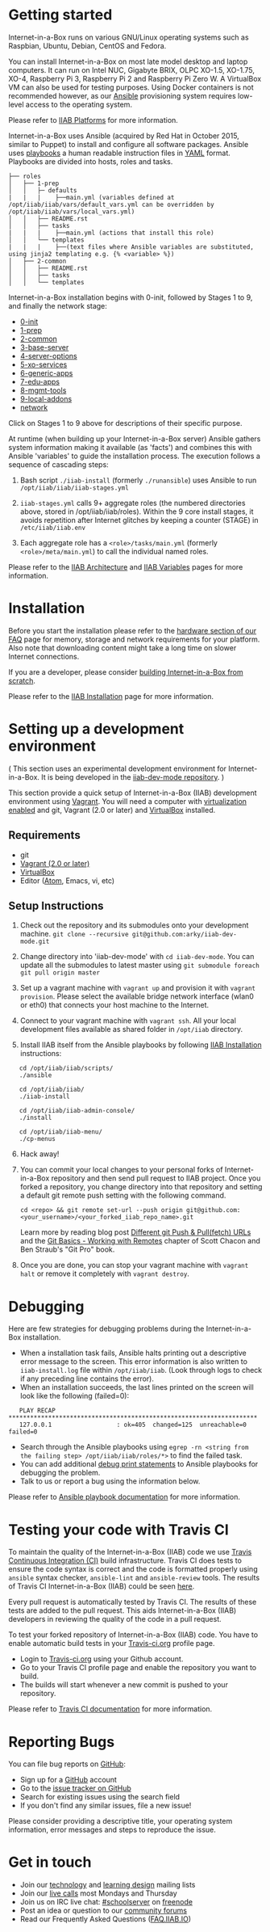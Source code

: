 Getting started
===============
Internet-in-a-Box runs on various GNU/Linux operating systems such as Raspbian, Ubuntu, Debian, CentOS and Fedora.

You can install Internet-in-a-Box on most late model desktop and laptop computers. It can run on Intel NUC, Gigabyte BRIX, OLPC XO-1.5, XO-1.75, XO-4, Raspberry Pi 3, Raspberry Pi 2 and Raspberry Pi Zero W. A VirtualBox VM can also be used for testing purposes. Using Docker containers is not recommended however, as our [Ansible](https://www.ansible.com/) provisioning system requires low-level access to the operating system.

Please refer to [IIAB Platforms](https://github.com/iiab/iiab/wiki/IIAB-Platforms) for more information.

Internet-in-a-Box uses Ansible (acquired by Red Hat in October 2015, similar to Puppet) to install and configure all software packages. Ansible uses [playbooks](http://docs.ansible.com/ansible/latest/playbooks.html) a human readable instruction files in [YAML](http://www.yaml.org/start.html) format. Playbooks are divided into hosts, roles and tasks.
```
├── roles
│   ├── 1-prep
│   │   ├─ defaults
|   |   |    ├──main.yml (variables defined at /opt/iiab/iiab/vars/default_vars.yml can be overridden by /opt/iiab/iiab/vars/local_vars.yml)
│   │   ├── README.rst
│   │   ├── tasks
|   |   |    ├──main.yml (actions that install this role)
│   │   └── templates
|   |   |    ├──(text files where Ansible variables are substituted, using jinja2 templating e.g. {% <variable> %})
│   ├── 2-common
│   │   ├── README.rst
│   │   ├── tasks
│   │   └── templates
```
Internet-in-a-Box installation begins with 0-init, followed by Stages 1 to 9, and finally the network stage:
- [0-init](https://github.com/iiab/iiab/tree/master/roles/0-init)
- [1-prep](https://github.com/iiab/iiab/tree/master/roles/1-prep)
- [2-common](https://github.com/iiab/iiab/tree/master/roles/2-common)
- [3-base-server](https://github.com/iiab/iiab/tree/master/roles/3-base-server)
- [4-server-options](https://github.com/iiab/iiab/tree/master/roles/4-server-options)
- [5-xo-services](https://github.com/iiab/iiab/tree/master/roles/5-xo-services)
- [6-generic-apps](https://github.com/iiab/iiab/tree/master/roles/6-generic-apps)
- [7-edu-apps](https://github.com/iiab/iiab/tree/master/roles/7-edu-apps)
- [8-mgmt-tools](https://github.com/iiab/iiab/tree/master/roles/8-mgmt-tools)
- [9-local-addons](https://github.com/iiab/iiab/tree/master/roles/9-local-addons)
- [network](https://github.com/iiab/iiab/tree/master/roles/network)

Click on Stages 1 to 9 above for descriptions of their specific purpose.

At runtime (when building up your Internet-in-a-Box server) Ansible gathers system information making it available (as 'facts') and combines this with Ansible 'variables' to guide the installation process. The execution follows a sequence of cascading steps:

1. Bash script `./iiab-install` (formerly `./runansible`) uses Ansible to run `/opt/iiab/iiab/iiab-stages.yml`

2. `iiab-stages.yml` calls 9+ aggregate roles (the numbered directories above, stored in /opt/iiab/iiab/roles).  Within the 9 core install stages, it avoids repetition after Internet glitches by keeping a counter (STAGE) in `/etc/iiab/iiab.env`

3. Each aggregate role has a `<role>/tasks/main.yml` (formerly `<role>/meta/main.yml`) to call the individual named roles.

Please refer to the [IIAB Architecture](https://github.com/iiab/iiab/wiki/IIAB-Architecture) and [IIAB Variables]( https://github.com/iiab/iiab/wiki/IIAB-Variables) pages for more information.

Installation
============

Before you start the installation please refer to the [hardware section of our FAQ](http://wiki.laptop.org/go/IIAB/FAQ#What_hardware_should_I_use.3F) page for memory, storage and network requirements for your platform. Also note that downloading content might take a long time on slower Internet connections.

If you are a developer, please consider [building Internet-in-a-Box from scratch](https://github.com/iiab/iiab/wiki/IIAB-Installation#do-everything-from-scratch).

Please refer to the [IIAB Installation](https://github.com/iiab/iiab/wiki/IIAB-Installation) page for more information.

Setting up a development environment
=====================================
( This section uses an experimental development environment for Internet-in-a-Box. It is being developed in the [iiab-dev-mode repository](https://github.com/arky/iiab-dev-mode). )

This section provide a quick setup of Internet-in-a-Box (IIAB) development environment using [Vagrant](https://www.vagrantup.com/). You will need a computer with [virtualization enabled](https://www.virtualbox.org/manual/UserManual.html) and git, Vagrant (2.0 or later) and [VirtualBox](https://www.virtualbox.org/) installed.

## Requirements

 * git
 * [Vagrant (2.0 or later)](https://www.vagrantup.com/)
 * [VirtualBox](https://www.virtualbox.org/wiki/Downloads)
 * Editor ([Atom](www.atom.io), Emacs, vi, etc)

## Setup Instructions
1. Check out the repository and its submodules onto your development machine.
`git clone --recursive git@github.com:arky/iiab-dev-mode.git`

2. Change directory into 'iiab-dev-mode' with `cd iiab-dev-mode`. You can update all the submodules to latest master using `git submodule foreach git pull origin master`

3. Set up a vagrant machine with `vagrant up` and provision it with `vagrant provision`. Please select the available bridge network interface (wlan0 or eth0) that connects your host machine to the Internet.

4. Connect to your vagrant machine with `vagrant ssh`. All your local development files available as shared folder in `/opt/iiab` directory.

5. Install IIAB itself from the Ansible playbooks by following [IIAB Installation](https://github.com/iiab/iiab/wiki/IIAB-Installation#do-everything-from-scratch) instructions:
```
   cd /opt/iiab/iiab/scripts/
   ./ansible

   cd /opt/iiab/iiab/
   ./iiab-install

   cd /opt/iiab/iiab-admin-console/
   ./install

   cd /opt/iiab/iiab-menu/
   ./cp-menus
```
6. Hack away!

7. You can commit your local changes to your personal forks of Internet-in-a-Box repository and then send pull request to IIAB project. Once you forked a repository, you change directory into that repository and setting a default git remote push setting with the following command.

   `cd <repo> && git remote set-url --push origin git@github.com:<your_username>/<your_forked_iiab_repo_name>.git`

	Learn more by reading blog post [Different git Push & Pull(fetch) URLs](http://blog.yuriy.tymch.uk/2012/05/different-git-push-pullfetch-urls.html) and the [Git Basics - Working with Remotes](https://git-scm.com/book/en/v2/Git-Basics-Working-with-Remotes) chapter of Scott Chacon and Ben Straub's "Git Pro" book.

8. Once you are done, you can stop your vagrant machine with `vagrant halt` or remove it completely with `vagrant destroy`.

Debugging
=========

Here are few strategies for debugging problems during the Internet-in-a-Box installation.

* When a installation task fails, Ansible halts printing out a descriptive error message to the screen. This error information is also written to `iiab-install.log` file within `/opt/iiab/iiab`. (Look through logs to check if any preceding line contains the error).
* When an installation succeeds, the last lines printed on the screen will look like the following (failed=0):
```
   PLAY RECAP *********************************************************************
   127.0.0.1                  : ok=405  changed=125  unreachable=0    failed=0
```
* Search through the Ansible playbooks using `egrep -rn <string from the failing step> /opt/iiab/iiab/roles/*>` to find the failed task.
* You can add additional [debug print statements](http://docs.ansible.com/ansible/latest/debug_module.html) to Ansible playbooks for debugging the problem.
* Talk to us or report a bug using the information below.

 Please refer to [Ansible playbook documentation](http://docs.ansible.com/ansible/latest/playbooks.html) for more information.

Testing your code with Travis CI
=================================

To maintain the quality of the Internet-in-a-Box (IIAB) code we use [Travis Continuous Integration (CI)](https://travis-ci.org) build infrastructure. Travis CI does tests to
ensure the code syntax is correct and the code is formatted properly using `ansible` syntax checker, `ansible-lint` and `ansible-review` tools. The results of Travis CI Internet-in-a-Box (IIAB) could be seen [here](https://travis-ci.org/iiab/iiab).

Every pull request is automatically tested by Travis CI. The results of these tests are added to the pull request. This aids Internet-in-a-Box (IIAB) developers in reviewing the quality of the code in a pull request.

To test your forked repository of Internet-in-a-Box (IIAB) code. You have to enable automatic build tests in your [Travis-ci.org](https://travis-ci.org) profile page.

* Login to [Travis-ci.org](https://travis-ci.org) using your Github account.
* Go to your Travis CI profile page and enable the repository you want to build.
* The builds will start whenever a new commit is pushed to your repository.

Please refer to [Travis CI documentation](https://docs.travis-ci.com/user/getting-started/) for more information.

Reporting Bugs
==============

You can file bug reports on [GitHub](https://github.com/):

* Sign up for a [GitHub](https://github.com/) account
* Go to the [issue tracker on GitHub](https://github.com/iiab/iiab/issues)
* Search for existing issues using the search field
* If you don't find any similar issues, file a new issue!

Please consider providing a descriptive title, your operating system information, error messages and steps to reproduce the issue.

Get in touch
============

* Join our [technology](http://lists.laptop.org/listinfo/server-devel) and [learning design](https://groups.google.com/group/unleashkids) mailing lists
* Join our [live calls](http://minutes.iiab.io) most Mondays and Thursday
* Join us on IRC live chat: [#schoolserver](https://webchat.freenode.net/?channels=#schoolserver) on [freenode]( https://www.freenode.net/)
* Post an idea or question to our [community forums](http://iiab.io/)
* Read our Frequently Asked Questions ([FAQ.IIAB.IO](http://FAQ.IIAB.IO))